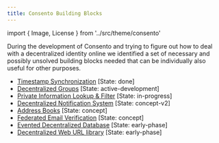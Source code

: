 ```yaml
---
title: Consento Building Blocks
---
```

import { Image, License } from '../src/theme/consento'

During the development of Consento and trying to figure out how to deal with a decentralized identity
online we identified a set of necessary and possibly unsolved building blocks needed that can be
individually also useful for other purposes.

- [Timestamp Synchronization](./block_time) [State: done]
- [Decentralized Groups](./block_group) [State: active-development]
- [Private Information Lookup & Filter](./block_bit) [State: in-progress]
- [Decentralized Notification System](./block_notification) [State: concept-v2]
- [Address Books](./block_book) [State: concept]
- [Federated Email Verification](./block_email) [State: concept]
- [Evented Decentralized Database](./block_db) [State: early-phase]
- [Decentralized Web URL library](./block_dcurl) [State: early-phase]

<License author="martin" license="CC-BY" year="2021"  />
